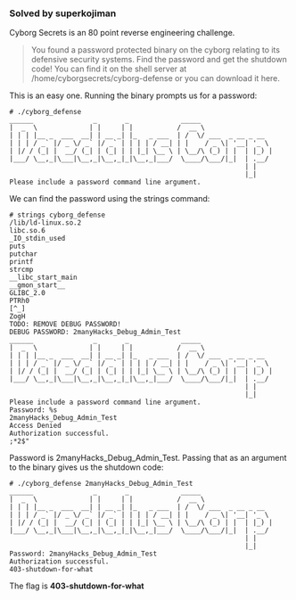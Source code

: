 ### Solved by superkojiman

Cyborg Secrets is an 80 point reverse engineering challenge. 

> You found a password protected binary on the cyborg relating to its defensive security systems. Find the password and get the shutdown code! You can find it on the shell server at /home/cyborgsecrets/cyborg-defense or you can download it here.

This is an easy one. Running the binary prompts us for a password:

```
# ./cyborg_defense 
______               _       _             _____                  
|  _  \             | |     | |           /  __ \                 
| | | |__ _  ___  __| | __ _| |_   _ ___  | /  \/ ___  _ __ _ __  
| | | / _` |/ _ \/ _` |/ _` | | | | / __| | |    / _ \| '__| '_ \ 
| |/ / (_| |  __/ (_| | (_| | | |_| \__ \ | \__/\ (_) | |  | |_) |
|___/ \__,_|\___|\__,_|\__,_|_|\__,_|___/  \____/\___/|_|  | .__/ 
                                                           | |    
                                                           |_|
Please include a password command line argument.
```

We can find the password using the strings command:

```
# strings cyborg_defense 
/lib/ld-linux.so.2
libc.so.6
_IO_stdin_used
puts
putchar
printf
strcmp
__libc_start_main
__gmon_start__
GLIBC_2.0
PTRh0
[^_]
ZogH
TODO: REMOVE DEBUG PASSWORD!
DEBUG PASSWORD: 2manyHacks_Debug_Admin_Test
______               _       _             _____                  
|  _  \             | |     | |           /  __ \                 
| | | |__ _  ___  __| | __ _| |_   _ ___  | /  \/ ___  _ __ _ __  
| | | / _` |/ _ \/ _` |/ _` | | | | / __| | |    / _ \| '__| '_ \ 
| |/ / (_| |  __/ (_| | (_| | | |_| \__ \ | \__/\ (_) | |  | |_) |
|___/ \__,_|\___|\__,_|\__,_|_|\__,_|___/  \____/\___/|_|  | .__/ 
                                                           | |    
                                                           |_|
Please include a password command line argument.
Password: %s
2manyHacks_Debug_Admin_Test
Access Denied
Authorization successful.
;*2$"
```

Password is 2manyHacks_Debug_Admin_Test. Passing that as an argument to the binary gives us the shutdown code:

```
# ./cyborg_defense 2manyHacks_Debug_Admin_Test
______               _       _             _____                  
|  _  \             | |     | |           /  __ \                 
| | | |__ _  ___  __| | __ _| |_   _ ___  | /  \/ ___  _ __ _ __  
| | | / _` |/ _ \/ _` |/ _` | | | | / __| | |    / _ \| '__| '_ \ 
| |/ / (_| |  __/ (_| | (_| | | |_| \__ \ | \__/\ (_) | |  | |_) |
|___/ \__,_|\___|\__,_|\__,_|_|\__,_|___/  \____/\___/|_|  | .__/ 
                                                           | |    
                                                           |_|
Password: 2manyHacks_Debug_Admin_Test
Authorization successful.
403-shutdown-for-what
```

The flag is **403-shutdown-for-what**
